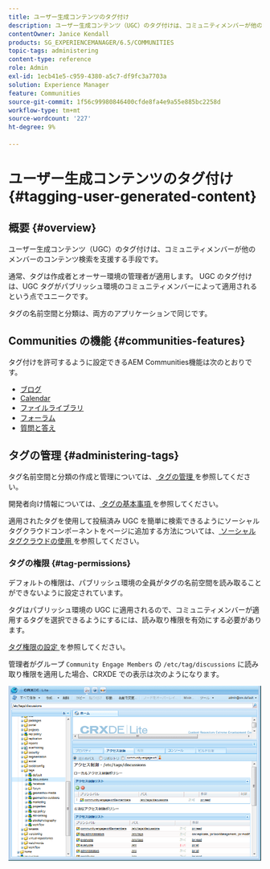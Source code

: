 ```yaml
---
title: ユーザー生成コンテンツのタグ付け
description: ユーザー生成コンテンツ（UGC）のタグ付けは、コミュニティメンバーが他のメンバーがコンテンツを検索するのを支援する方法です
contentOwner: Janice Kendall
products: SG_EXPERIENCEMANAGER/6.5/COMMUNITIES
topic-tags: administering
content-type: reference
role: Admin
exl-id: 1ecb41e5-c959-4380-a5c7-df9fc3a7703a
solution: Experience Manager
feature: Communities
source-git-commit: 1f56c99980846400cfde8fa4e9a55e885bc2258d
workflow-type: tm+mt
source-wordcount: '227'
ht-degree: 9%

---
```


# ユーザー生成コンテンツのタグ付け {#tagging-user-generated-content}

## 概要 {#overview}

ユーザー生成コンテンツ（UGC）のタグ付けは、コミュニティメンバーが他のメンバーのコンテンツ検索を支援する手段です。

通常、タグは作成者とオーサー環境の管理者が適用します。 UGC のタグ付けは、UGC タグがパブリッシュ環境のコミュニティメンバーによって適用されるという点でユニークです。

タグの名前空間と分類は、両方のアプリケーションで同じです。

## Communities の機能 {#communities-features}

タグ付けを許可するように設定できるAEM Communities機能は次のとおりです。

* [ブログ](blog-feature.md)
* [Calendar](calendar.md)
* [ファイルライブラリ](file-library.md)
* [フォーラム](forum.md#configuretheaddedforum)
* [質問と答え](working-with-qna.md)

## タグの管理 {#administering-tags}

タグ名前空間と分類の作成と管理については、[ タグの管理 ](../../help/sites-administering/tags.md#tagging-console) を参照してください。

開発者向け情報については、[ タグの基本事項 ](tag.md) を参照してください。

適用されたタグを使用して投稿済み UGC を簡単に検索できるようにソーシャルタグクラウドコンポーネントをページに追加する方法については、[ ソーシャルタグクラウドの使用 ](tagcloud.md) を参照してください。

### タグの権限 {#tag-permissions}

デフォルトの権限は、パブリッシュ環境の全員がタグの名前空間を読み取ることができないように設定されています。

タグはパブリッシュ環境の UGC に適用されるので、コミュニティメンバーが適用するタグを選択できるようにするには、読み取り権限を有効にする必要があります。

[ タグ権限の設定 ](../../help/sites-administering/tags.md#setting-tag-permissions) を参照してください。

管理者がグループ `Community Engage Members` の `/etc/tag/discussions` に読み取り権限を適用した場合、CRXDE での表示は次のようになります。

![tag-permissions](assets/tag-permissions.png)
